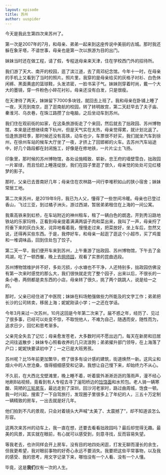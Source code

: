 ```yaml
---
layout: episode
title: 苏州
author: uuspider
---
```

今天是我此生第四次来苏州了。

第一次是2007年的7月，和母亲、弟弟一起来到这座传说中美丽的古城。那时我还躲在象牙塔，不谙世事，母亲也是第一次以旅游为目的出门。

妹妹当时还在做工程，请了假，专程送母亲来天津，住在学校西门外的招待所。

我们游了天大、南开的校园，逛了滨江道，去了周邓纪念馆。今年十一时，在母亲的手机上又看到了当时的照片。照片里，我穿的是母亲给买的灰格子衬衫、白色休闲裤、黑面黄底的篮球鞋，头发浓密，一脸书呆子气。妹妹则穿着时尚，戴一个大大的墨镜，穿一件粉色小碎花衬衫。母亲还没有白发，只是很瘦。

在天津待了两天，妹妹留下7000多块钱，就回去上班了。我和母亲在卧铺上睡了一夜，天亮到南京，逛了逛南航的校园，转了转明故宫，第二天赶早去了夫子庙、秦淮河、乌衣巷，在珠江路攒了台电脑，之后坐动车到苏州。

我们住在观前街的如家，在这条旅游街走了个来回，然后就去了拙政园、苏州博物馆，本来是还想继续南下杭州，但是天气实在太热，母亲觉得累，就计划北返了。恰逢旅游旺季，那时候还没有高铁，动车也少，车票很不好买，我们就坐汽车到徐州，在徐州车站的候车大厅坐了一夜，才挤上了回邯郸的火车。去苏州汽车站途中，好几个路段都在封闭施工，好像是在修地铁，一片片尘土飞扬。

印象里，那时候的苏州博物馆，各处设施精致、崭新，忠王府的墙壁雪白，拙政园一片翠绿，而且恰赶上睡莲绽放，我们在园子里逛了很久，母亲觉的处处可见红楼梦的影子。

那时，父亲已去晋南好几年；母亲住在农林路一间行李堆积如山的狭小宿舍；妹妹常居工地。

第二次来苏州，是2019年9月，我已为人父，懂得了一些世间冷暖。母亲也已登过香山，飞过三亚，到过橘子洲头，游过西湖，暂居弟弟租住在上海的一间公寓。

我乘高铁来到虹桥，在车站附近的神州租车，租了一辆白色的朗逸，开到秀沿路地铁站的乐家玛特，正看到母亲提着满满两袋子肉和菜出来，我叫了一声，母亲捋了捋垂下来的灰白头发，诧异地看着我，慢慢走过来，把菜放好，坐上车后，忽然又说，还得再买些东西。于是，我停好车，和母亲一起逛了逛这个小超市，买了鸡蛋和一堆调味品，回到住处包了饺子。

第二天一早，我们便开车来到苏州，上午重游了拙政园、苏州博物馆，下午去了金鸡湖，吃了一顿西餐，晚上去[网师园][ref03]，观看了实景的昆曲选段。

苏州博物馆维护并不好，多处污损，小水塘也不干净，人还特别多，拙政园仿佛没有第一次来时感觉的那么大，我们很快就走完了整个园子，出来以后，不很长的一条小巷，两侧都是卖东西的小店，母亲转了很久，挑了两个跳跳人，说是给一之的。

那时，父亲已经住进了中医院；妹妹在料场勉强做些力所能及的文字工作；弟弟把长沙的公司转卖，移居上海；妮妮刚读小学；一之还在学话。

今年3月来过一次苏州，10月这回是今年第二次来了。届不惑之年，经历了、见过了很多事，已经可以处变不惊，不取悦他人，不难为自己，随遇而安，随性而为，追求日少，回忆和思考渐多。

父亲完全失去了记忆；母亲愈发苍老，大多数时间不愿出远门，每天在新房和旧居之间往返散步；妹妹专心照看收养的几只流浪狗；弟弟擢升部门领导，在上海落了户口；妮妮快要读初中了；一之已是大班男孩。

苏州呢？比15年前更加繁华，修了很多有设计感的建筑，街道焕然一新。这风尘和烟火中的人世沧桑，值得细细感受和记录。我想让自己慢下来，却始终力不从心。

不久前，在大西北戈壁滩里，晚上睡不着，听着窗外淅淅沥沥的落雨声，漫不经心地刷B站视频，竟看到有人专程去寻了滏阳桥边的[饸饹面][ref01]和水煎包。老人骑一辆寒酸、简陋的[三轮房车][ref02]，最远走到了深圳，回沙河老家时，路过曲周城，饱食一顿。我一时兴起，搜索了一下自驾旅行，发现圈子里很多上了年纪的人，三五十万定制一辆精致的房车，一出去就是好几年。

他们拍到不凡的景观，只会对着镜头大声喊“太美了、太震撼了”，却不知道该怎么形容。

这两次来苏州的动车上，我一直在想，还要去看看拙政园吗？最后却觉得无趣。最美的风景，其实就在眼前，有心就可以感受到，刻意寻找，反而容易失望。

等我老去，也许同样会开上房车，没有目的地四处闲逛，打发无聊而漫长的余生，但我更希望，我对眼前事物的好奇心永远不要消失。我要把这些平常事物，以及我的感受、我的思考，用文字记录下来，哪怕没有一个人看、没有一个人懂。

毕竟，这是**我们**仅有一次的人生。

[ref01]:http://about.uuspider.com/2022/09/04/yearsago.html
[ref02]:https://www.bilibili.com/video/BV1wh411g7rC
[ref03]:http://about.uuspider.com/2022/12/18/travlling.html
